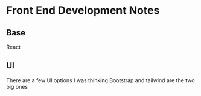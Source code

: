 # Front End Development Notes

## Base

React

## UI

There are a few UI options I was thinking
Bootstrap and tailwind are the two big ones
